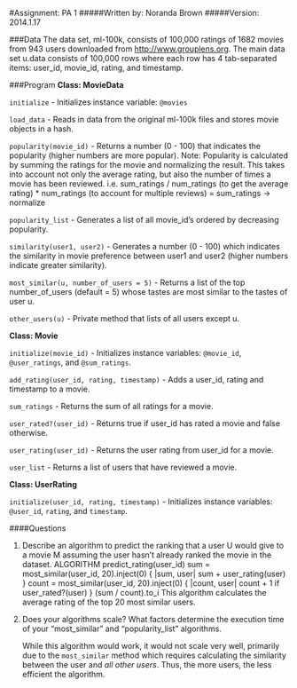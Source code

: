 #Assignment: PA 1
#####Written by: Noranda Brown
#####Version: 2014.1.17

###Data
The data set, ml-100k, consists of 100,000 ratings of 1682 movies from 943 users downloaded from http://www.grouplens.org. The main data set u.data consists of 100,000 rows where each row has 4 tab-separated items: user_id, movie_id, rating, and timestamp.

###Program
**Class: MovieData**

`initialize` - Initializes instance variable: `@movies`

`load_data` - Reads in data from the original ml-100k files and stores movie objects in a hash.

`popularity(movie_id)` - Returns a number (0 - 100) that indicates the popularity (higher numbers are more popular). Note: Popularity is calculated by summing the ratings for the movie and normalizing the result. This takes into account not only the average rating, but also the number of times a movie has been reviewed. i.e. sum_ratings / num_ratings (to get the average rating) * num_ratings (to account for multiple reviews) = sum_ratings -> normalize

`popularity_list` - Generates a list of all movie_id’s ordered by decreasing popularity.

`similarity(user1, user2)` - Generates a number (0 - 100) which indicates the similarity in movie preference between user1 and user2 (higher numbers indicate greater similarity).

`most_similar(u, number_of_users = 5)` - Returns a list of the top number_of_users (default = 5) whose tastes are most similar to the tastes of user u.

`other_users(u)` - Private method that lists of all users except u.

**Class: Movie**

`initialize(movie_id)` - Initializes instance variables: `@movie_id`, `@user_ratings`, and `@sum_ratings`.

`add_rating(user_id, rating, timestamp)` - Adds a user_id, rating and timestamp to a movie.

`sum_ratings` - Returns the sum of all ratings for a movie.

`user_rated?(user_id)` - Returns true if user_id has rated a movie and false otherwise.

`user_rating(user_id)` - Returns the user rating from user_id for a movie.

`user_list` - Returns a list of users that have reviewed a movie.

**Class: UserRating**

`initialize(user_id, rating, timestamp)` - Initializes instance variables: `@user_id`, `rating`, and `timestamp`.

####Questions

1. Describe an algorithm to predict the ranking that a user U would give to a movie M assuming the user hasn’t already ranked the movie in the dataset.
        ALGORITHM predict_rating(user_id)
            sum = most_similar(user_id, 20).inject(0) { |sum, user| sum + user_rating(user) }
            count = most_similar(user_id, 20).inject(0) { |count, user| count + 1 if user_rated?(user) }
            (sum / count).to_i
    This algorithm calculates the average rating of the top 20 most similar users.

2. Does your algorithms scale? What factors determine the execution time of your “most_similar” and “popularity_list” algorithms.

    While this algorithm would work, it would not scale very well, primarily due to the `most_similar` method which requires calculating the similarity between the user and *all other users*. Thus, the more users, the less efficient the algorithm.